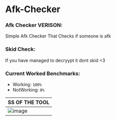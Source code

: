 # Afk-Checker

### Afk Checker VERISON:
Simple Afk Checker That Checks if someone is afk

### Skid Check:
If you have managed to decryypt it dont skid <3 

### Current Worked Benchmarks:
- Working: `100%`
- NotWorking: `0%`


| SS OF THE TOOL| 
| ------------- | 
| ![image](https://cdn.discordapp.com/attachments/909110198529044510/909294809221578782/unknown.png) |
